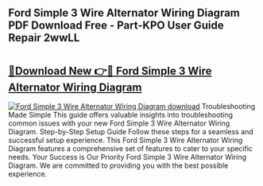 ## Ford Simple 3 Wire Alternator Wiring Diagram PDF Download Free - Part-KPO User Guide Repair 2wwLL

# <h2><a href="http://dfnhed1.blite.top/?on=Ford+Simple+3+Wire+Alternator+Wiring+Diagram">🔗Download New 👉🔴 Ford Simple 3 Wire Alternator Wiring Diagram</a></h2>

[![Ford Simple 3 Wire Alternator Wiring Diagram download](https://i.imgur.com/lujVjoI.png)](http://dfnhed1.blite.top/?on=Ford+Simple+3+Wire+Alternator+Wiring+Diagram)
Troubleshooting Made Simple This guide offers valuable insights into troubleshooting common issues with your new Ford Simple 3 Wire Alternator Wiring Diagram. Step-by-Step Setup Guide Follow these steps for a seamless and successful setup experience. This Ford Simple 3 Wire Alternator Wiring Diagram features a comprehensive set of features to cater to your specific needs. Your Success is Our Priority Ford Simple 3 Wire Alternator Wiring Diagram. We are committed to providing you with the best possible experience.

